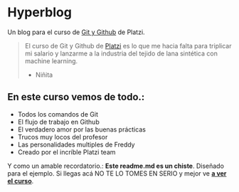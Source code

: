 # Hyperblog 
Un blog para el curso de [Git y Github](https://github.com/ "Git y Github") de Platzi. 
>El curso de Git y Github de [Platzi](https://www.platzi.com/ "Platzi") es lo que me hacia falta para triplicar mi salario y lanzarme a la industria del tejido de lana sintética con machine learning.
>* Niñita

## En este curso vemos de todo.:
* Todos los comandos de Git
* El flujo de trabajo en Github
* El verdadero amor por las buenas prácticas
* Trucos muy locos del profesor
* Las personalidades multiples de Freddy
* Creado por el incríble Platzi team

Y como un amable recordatorio.: **Este readme.md es un chiste**. Diseñado para el ejemplo. Si llegas acá NO TE LO TOMES EN SERIO y mejor ve [**a ver el curso**](https://github.com/mrzamoranoj/hyperblock "a ver el curso").